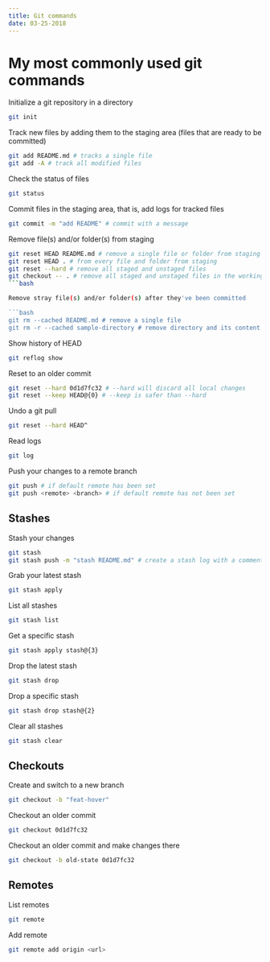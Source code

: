 ```yaml
---
title: Git commands
date: 03-25-2018
---
```


# My most commonly used git commands

Initialize a git repository in a directory

```bash
git init
```

Track new files by adding them to the staging area (files that are ready to be committed)
```bash
git add README.md # tracks a single file
git add -A # track all modified files
```

Check the status of files

```bash
git status
```

Commit files in the staging area, that is, add logs for tracked files

```bash
git commit -m "add README" # commit with a message
```

Remove file(s) and/or folder(s) from staging

```bash
git reset HEAD README.md # remove a single file or folder from staging
git reset HEAD . # from every file and folder from staging
git reset --hard # remove all staged and unstaged files
git checkout -- . # remove all staged and unstaged files in the working directory
```bash

Remove stray file(s) and/or folder(s) after they've been committed

```bash
git rm --cached README.md # remove a single file
git rm -r --cached sample-directory # remove directory and its content
```

Show history of HEAD
```bash
git reflog show
```

Reset to an older commit
```bash
git reset --hard 0d1d7fc32 # --hard will discard all local changes
git reset --keep HEAD@{0} # --keep is safer than --hard
```

Undo a git pull
```bash
git reset --hard HEAD^
```

Read logs

```bash
git log
```

Push your changes to a remote branch

```bash
git push # if default remote has been set
git push <remote> <branch> # if default remote has not been set
```

## Stashes

Stash your changes

```bash
git stash
git stash push -m "stash README.md" # create a stash log with a comment
```

Grab your latest stash

```bash
git stash apply
```

List all stashes

```bash
git stash list
```

Get a specific stash

```bash
git stash apply stash@{3}
```

Drop the latest stash

```bash
git stash drop
```

Drop a specific stash

```bash
git stash drop stash@{2}
```

Clear all stashes

```bash
git stash clear
```

## Checkouts

Create and switch to a new branch

```bash
git checkout -b "feat-hover"
```

Checkout an older commit
```bash
git checkout 0d1d7fc32
```

Checkout an older commit and make changes there
```bash
git checkout -b old-state 0d1d7fc32
```

## Remotes

List remotes

```bash
git remote
```

Add remote

```bash
git remote add origin <url>
```



